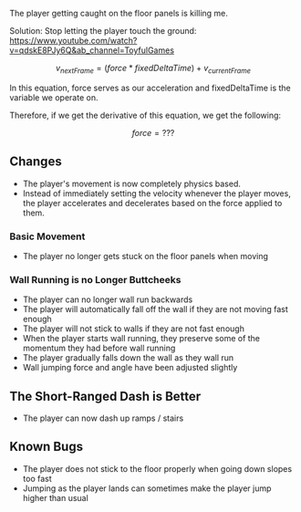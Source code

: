 The player getting caught on the floor panels is killing me.

Solution: Stop letting the player touch the ground:
<https://www.youtube.com/watch?v=qdskE8PJy6Q&ab_channel=ToyfulGames>

$${v_{nextFrame} = (force * fixedDeltaTime) + v_{currentFrame}}$$

In this equation, force serves as our acceleration and fixedDeltaTime is the variable we operate on.

Therefore, if we get the derivative of this equation, we get the following:

$${force = ???}$$

## Changes
- The player's movement is now completely physics based.
- Instead of immediately setting the velocity whenever the player moves, the player accelerates and decelerates based on the force applied to them.

### Basic Movement
- The player no longer gets stuck on the floor panels when moving

### Wall Running is no Longer Buttcheeks
- The player can no longer wall run backwards
- The player will automatically fall off the wall if they are not moving fast enough
- The player will not stick to walls if they are not fast enough
- When the player starts wall running, they preserve some of the momentum they had before wall running
- The player gradually falls down the wall as they wall run
- Wall jumping force and angle have been adjusted slightly

## The Short-Ranged Dash is Better
- The player can now dash up ramps / stairs

## Known Bugs
- The player does not stick to the floor properly when going down slopes too fast
- Jumping as the player lands can sometimes make the player jump higher than usual
